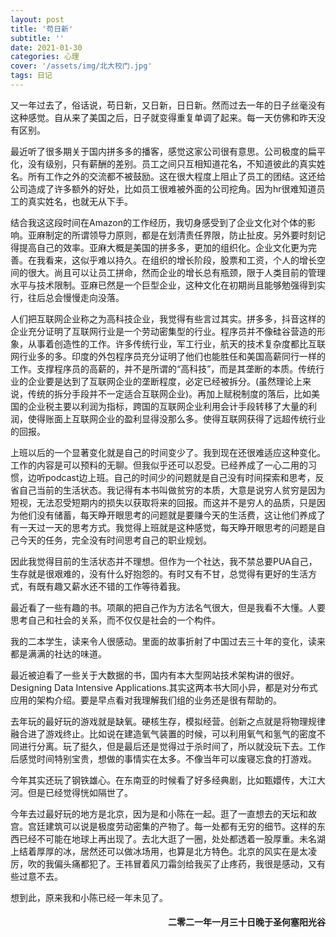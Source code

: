 ```yaml
---
layout: post
title: '苟日新'
subtitle: ''
date: 2021-01-30
categories: 心理
cover: '/assets/img/北大校门.jpg'
tags: 日记
---
```

又一年过去了，俗话说，苟日新，又日新，日日新。然而过去一年的日子丝毫没有这种感觉。自从来了美国之后，日子就变得重复单调了起来。每一天仿佛和昨天没有区别。

最近听了很多期关于国内拼多多的播客，感觉这家公司很有意思。公司极度的扁平化，没有级别，只有薪酬的差别。员工之间只互相知道花名，不知道彼此的真实姓名。所有工作之外的交流都不被鼓励。这在很大程度上阻止了员工的团结。这还给公司造成了许多额外的好处，比如员工很难被外面的公司挖角。因为hr很难知道员工的真实姓名，也就无从下手。

结合我这这段时间在Amazon的工作经历，我切身感受到了企业文化对个体的影响。亚麻制定的所谓领导力原则，都是在划清责任界限，防止扯皮。另外要时刻记得提高自己的效率。亚麻大概是美国的拼多多，更加的组织化。企业文化更为完善。在我看来，这似乎难以持久。在组织的增长阶段，股票和工资，个人的增长空间的很大。尚且可以让员工拼命，然而企业的增长总有瓶颈，限于人类目前的管理水平与技术限制。亚麻已然是一个巨型企业，这种文化在初期尚且能够勉强得到实行，往后总会慢慢走向没落。

人们把互联网企业称之为高科技企业，我觉得有些言过其实。拼多多，抖音这样的企业充分证明了互联网行业是一个劳动密集型的行业。程序员并不像硅谷营造的形象，从事着创造性的工作。许多传统行业，军工行业，航天的技术复杂度都比互联网行业多的多。印度的外包程序员充分证明了他们也能胜任和美国高薪同行一样的工作。支撑程序员的高薪的，并不是所谓的“高科技”，而是其垄断的本质。传统行业的企业要是达到了互联网企业的垄断程度，必定已经被拆分。(虽然理论上来说，传统的拆分手段并不一定适合互联网企业)。再加上赋税制度的落后，比如美国的企业税主要以利润为指标，跨国的互联网企业利用会计手段转移了大量的利润，使得账面上互联网企业的盈利显得没那么多。使得互联网获得了远超传统行业的回报。

上班以后的一个显著变化就是自己的时间变少了。我到现在还很难适应这种变化。工作的内容是可以预料的无聊。但我似乎还可以忍受。已经养成了一心二用的习惯，边听podcast边上班。自己的时间少的问题就是自己没有时间探索和思考，反省自己当前的生活状态。我记得有本书叫做贫穷的本质，大意是说穷人贫穷是因为短视，无法忍受短期内的损失以获取将来的回报。而这并不是穷人的品质，只是因为他们没有储蓄，每天睁开眼思考的问题就是要赚今天的生活费，这让他们养成了有一天过一天的思考方式。我觉得上班就是这种感觉，每天睁开眼思考的问题是自己今天的任务，完全没有时间思考自己的职业规划。

因此我觉得目前的生活状态并不理想。但作为一个社达，我不禁总要PUA自己，生存就是很艰难的，没有什么好抱怨的。有时又有不甘，总觉得有更好的生活方式，有既有趣又薪水还不错的工作等待着我。

最近看了一些有趣的书。项飙的把自己作为方法名气很大，但是我看不大懂。人要思考自己和社会的关系，而不仅仅是社会的一个构件。

我的二本学生，读来令人很感动。里面的故事折射了中国过去三十年的变化，读来都是满满的社达的味道。

最近被迫看了一些关于大数据的书，国内有本大型网站技术架构讲的很好。Designing Data Intensive Applications.其实这两本书大同小异，都是对分布式应用的架构介绍。要是早点看对我理解我们组的业务还是很有帮助的。

去年玩的最好玩的游戏就是缺氧。硬核生存，模拟经营。创新之点就是将物理规律融合进了游戏终止。比如说在建造氧气装置的时候，可以利用氧气和氢气的密度不同进行分离。玩了挺久，但是最后还是觉得过于杀时间了，所以就没玩下去。工作后感觉时间特别宝贵，想做的事情实在太多。不像当年可以废寝忘食的打游戏。

今年其实还玩了钢铁雄心。在东南亚的时候看了好多经典剧，比如甄嬛传，大江大河。但是已经觉得恍如隔世了。

今年去过最好玩的地方是北京，因为是和小陈在一起。逛了一直想去的天坛和故宫。宫廷建筑可以说是极度劳动密集的产物了。每一处都有无穷的细节。这样的东西已经不可能在地球上再出现了。去北大逛了一圈，处处都透着一股厚重。未名湖上结着厚厚的冰，居然还可以做冰场用，也算是北方特色。北京的风实在是太凌厉，吹的我偏头痛都犯了。王祎冒着风刀霜剑给我买了止疼药，我很是感动，又有些过意不去。

想到此，原来我和小陈已经一年未见了。

<h4 style='text-align:right'>二零二一年一月三十日晚于圣何塞阳光谷</h4>
